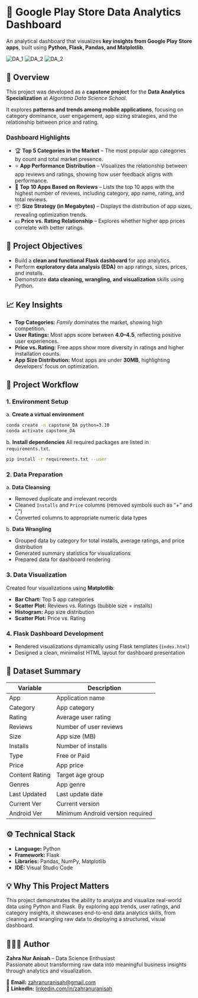 # 📱 Google Play Store Data Analytics Dashboard

An analytical dashboard that visualizes **key insights from Google Play Store apps**, built using **Python, Flask, Pandas, and Matplotlib**.

![DA_1](images/DA_1.jpg)
![DA_2](images/DA_2.jpg)
![DA_2](images/DA_3.jpg)


## 🚀 Overview

This project was developed as a **capstone project** for the **Data Analytics Specialization** at *Algoritma Data Science School*.  

It explores **patterns and trends among mobile applications**, focusing on category dominance, user engagement, app sizing strategies, and the relationship between price and rating.

### Dashboard Highlights

* 🏆 **Top 5 Categories in the Market** – The most popular app categories by count and total market presence.  
* ⭐ **App Performance Distribution** – Visualizes the relationship between app reviews and ratings, showing how user feedback aligns with performance.  
* 🧮 **Top 10 Apps Based on Reviews** – Lists the top 10 apps with the highest number of reviews, including category, app name, rating, and total reviews.  
* 📦 **Size Strategy (in Megabytes)** – Displays the distribution of app sizes, revealing optimization trends.  
* 💵 **Price vs. Rating Relationship** – Explores whether higher app prices correlate with better ratings.


## 🧩 Project Objectives

* Build a **clean and functional Flask dashboard** for app analytics.  
* Perform **exploratory data analysis (EDA)** on app ratings, sizes, prices, and installs.  
* Demonstrate **data cleaning, wrangling, and visualization** skills using Python.


## 📈 Key Insights

* **Top Categories:** *Family* dominates the market, showing high competition.  
* **User Ratings:** Most apps score between **4.0–4.5**, reflecting positive user experiences.  
* **Price vs. Rating:** Free apps show more diversity in ratings and higher installation counts.  
* **App Size Distribution:** Most apps are under **30MB**, highlighting developers’ focus on optimization.


## 🧱 Project Workflow
### 1. Environment Setup
a. **Create a virtual environment**

```bash
conda create -n capstone_DA python=3.10  
conda activate capstone_DA
```

b. **Install dependencies**
All required packages are listed in `requirements.txt`.

```bash
pip install -r requirements.txt --user
```

### 2. Data Preparation
a. **Data Cleansing**
* Removed duplicate and irrelevant records  
* Cleaned `Installs` and `Price` columns (removed symbols such as “+” and “,”)  
* Converted columns to appropriate numeric data types
  
b. **Data Wrangling**
* Grouped data by category for total installs, average ratings, and price distribution  
* Generated summary statistics for visualizations  
* Prepared data for dashboard rendering  

### 3. Data Visualization
Created four visualizations using **Matplotlib**:
* **Bar Chart:** Top 5 app categories  
* **Scatter Plot:** Reviews vs. Ratings (bubble size = installs)  
* **Histogram:** App size distribution  
* **Scatter Plot:** Price vs. Rating  

### 4. Flask Dashboard Development
* Rendered visualizations dynamically using Flask templates (`index.html`)  
* Designed a clean, minimalist HTML layout for dashboard presentation  


## 📂 Dataset Summary
| Variable       | Description                      |
| -------------- | -------------------------------- |
| App            | Application name                 |
| Category       | App category                     |
| Rating         | Average user rating              |
| Reviews        | Number of user reviews           |
| Size           | App size (MB)                    |
| Installs       | Number of installs               |
| Type           | Free or Paid                     |
| Price          | App price                        |
| Content Rating | Target age group                 |
| Genres         | App genre                        |
| Last Updated   | Last update date                 |
| Current Ver    | Current version                  |
| Android Ver    | Minimum Android version required |


## ⚙️ Technical Stack
* **Language:** Python  
* **Framework:** Flask  
* **Libraries:** Pandas, NumPy, Matplotlib  
* **IDE:** Visual Studio Code  


## 💡 Why This Project Matters
This project demonstrates the ability to analyze and visualize real-world data using Python and Flask.  By exploring app trends, user ratings, and category insights, it showcases end-to-end data analytics skills, from cleaning and wrangling raw data to deploying a structured, visual dashboard.


## 👩🏻‍💻 Author  
**Zahra Nur Anisah** – Data Science Enthusiast  
Passionate about transforming raw data into meaningful business insights through analytics and visualization.  

📧 **Email:** [zahranuranisah@gmail.com](mailto:zahranuranisah@gmail.com)  
💼 **LinkedIn:** [linkedin.com/in/zahranuranisah](https://www.linkedin.com/in/zahranuranisah)  

